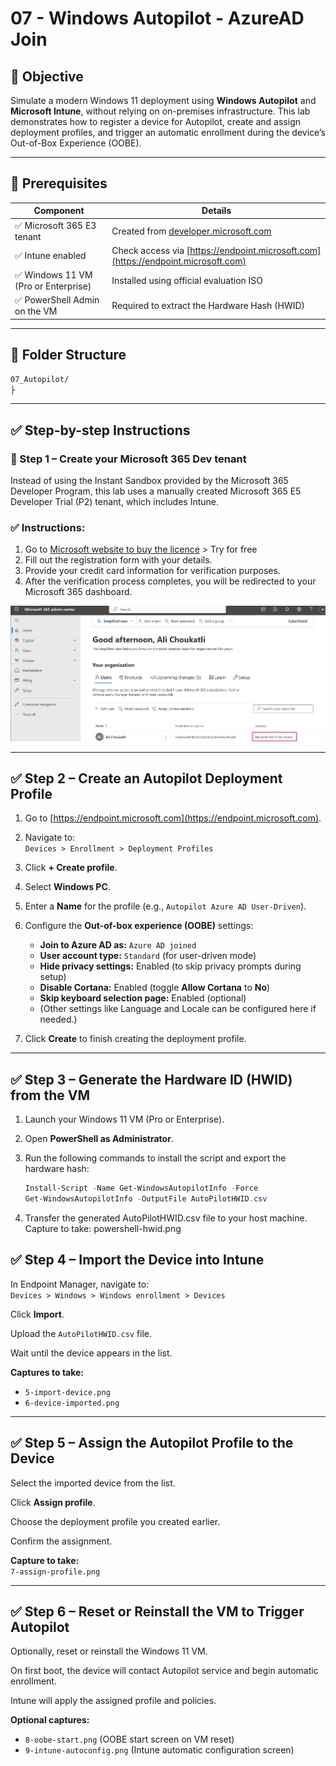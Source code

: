 # 07 - Windows Autopilot - AzureAD Join

## 🎯 Objective

Simulate a modern Windows 11 deployment using **Windows Autopilot** and **Microsoft Intune**, without relying on on-premises infrastructure. This lab demonstrates how to register a device for Autopilot, create and assign deployment profiles, and trigger an automatic enrollment during the device’s Out-of-Box Experience (OOBE).

---

## 🧰 Prerequisites

| Component                            | Details                                                                                                 |
|--------------------------------------|---------------------------------------------------------------------------------------------------------|
| ✅ Microsoft 365 E3 tenant           | Created from [developer.microsoft.com](https://developer.microsoft.com/en-us/microsoft-365/dev-program) |
| ✅ Intune enabled                    | Check access via [https://endpoint.microsoft.com](https://endpoint.microsoft.com)                       |
| ✅ Windows 11 VM (Pro or Enterprise) | Installed using official evaluation ISO                                                                 |
| ✅ PowerShell Admin on the VM | Required to extract the Hardware Hash (HWID)                                                                   |

---

## 🧱 Folder Structure

```bash
07_Autopilot/
├
```
---

## ✅ Step-by-step Instructions

### 🧩 Step 1 – Create your Microsoft 365 Dev tenant

Instead of using the Instant Sandbox provided by the Microsoft 365 Developer Program, this lab uses a manually created Microsoft 365 E5 Developer Trial (P2) tenant, which includes Intune.

### ✅ Instructions:

1. Go to [Microsoft website to buy the licence](https://www.microsoft.com/en-ca/microsoft-365/enterprise/e3?activetab=pivot:overviewtab) > Try for free
2. Fill out the registration form with your details.  
3. Provide your credit card information for verification purposes.  
4. After the verification process completes, you will be redirected to your Microsoft 365 dashboard.  

![Dashboard_E3](https://github.com/AliChoukatli/CyberShield-Enterprise/blob/main/07_Autopilot/Screenshots/Licence_E3.png)

---

## ✅ Step 2 – Create an Autopilot Deployment Profile

1. Go to [https://endpoint.microsoft.com](https://endpoint.microsoft.com).

2. Navigate to:  
   `Devices > Enrollment > Deployment Profiles`

3. Click **+ Create profile**.

4. Select **Windows PC**.

5. Enter a **Name** for the profile (e.g., `Autopilot Azure AD User-Driven`).

6. Configure the **Out-of-box experience (OOBE)** settings:

   - **Join to Azure AD as:** `Azure AD joined`  
   - **User account type:** `Standard` (for user-driven mode)  
   - **Hide privacy settings:** Enabled (to skip privacy prompts during setup)  
   - **Disable Cortana:** Enabled (toggle **Allow Cortana** to **No**)  
   - **Skip keyboard selection page:** Enabled (optional)  
   - (Other settings like Language and Locale can be configured here if needed.)

7. Click **Create** to finish creating the deployment profile.

---

## ✅ Step 3 – Generate the Hardware ID (HWID) from the VM

1. Launch your Windows 11 VM (Pro or Enterprise).

2. Open **PowerShell as Administrator**.

3. Run the following commands to install the script and export the hardware hash:

   ```powershell
   Install-Script -Name Get-WindowsAutopilotInfo -Force
   Get-WindowsAutopilotInfo -OutputFile AutoPilotHWID.csv
   ```
4. Transfer the generated AutoPilotHWID.csv file to your host machine.
Capture to take:
powershell-hwid.png



## ✅ Step 4 – Import the Device into Intune

In Endpoint Manager, navigate to:  
`Devices > Windows > Windows enrollment > Devices`

Click **Import**.

Upload the `AutoPilotHWID.csv` file.

Wait until the device appears in the list.

**Captures to take:**  
- `5-import-device.png`  
- `6-device-imported.png`

---

## ✅ Step 5 – Assign the Autopilot Profile to the Device

Select the imported device from the list.

Click **Assign profile**.

Choose the deployment profile you created earlier.

Confirm the assignment.

**Capture to take:**  
`7-assign-profile.png`

---

## ✅ Step 6 – Reset or Reinstall the VM to Trigger Autopilot

Optionally, reset or reinstall the Windows 11 VM.

On first boot, the device will contact Autopilot service and begin automatic enrollment.

Intune will apply the assigned profile and policies.

**Optional captures:**  
- `8-oobe-start.png` (OOBE start screen on VM reset)  
- `9-intune-autoconfig.png` (Intune automatic configuration screen)
